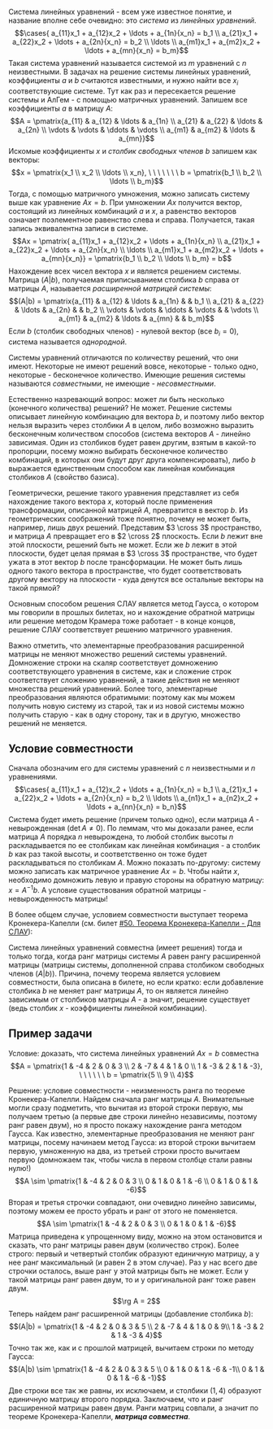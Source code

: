 Система линейных уравнений - всем уже известное понятие, и название вполне себе очевидно: это *система* из *линейных уравнений*.
$$\cases{
a_{11}x_1 + a_{12}x_2 + \ldots + a_{1n}{x_n} = b_1 \\
a_{21}x_1 + a_{22}x_2 + \ldots + a_{2n}{x_n} = b_2 \\
\ldots \\
a_{m1}x_1 + a_{m2}x_2 + \ldots + a_{mn}{x_n} = b_m}$$
Такая система уравнений называется системой из $m$ уравнений с $n$ неизвестными.
В задачах на решение системы линейных уравнений, коэффициенты $a$ и $b$ считаются известными, и нужно найти все $x_i$ соответствующие системе.
Тут как раз и пересекается решение системы и АлГем - с помощью матричных уравнений. Запишем все коэффициенты $a$ в матрицу $A$:
$$A = \pmatrix{a_{11} & a_{12} & \ldots & a_{1n} \\ a_{21} & a_{22} & \ldots & a_{2n} \\ \vdots & \vdots & \ddots & \vdots \\ a_{m1} & a_{m2} & \ldots & a_{mn}}$$
Искомые коэффициенты $x$ и *столбик свободных членов* $b$ запишем как векторы:
$$x = \pmatrix{x_1 \\ x_2 \\ \ldots \\ x_n}, \ \ \ \ \ \ \ b = \pmatrix{b_1 \\ b_2 \\ \ldots \\ b_m}$$
Тогда, с помощью матричного умножения, можно записать систему выше как уравнение $Ax = b$.
При умножении $Ax$ получится вектор, состоящий из линейных комбинаций $a$ и $x$, а равенство векторов означает поэлементное равенство слева и справа. Получается, такая запись эквивалентна записи в системе.
$$Ax = \pmatrix{
a_{11}x_1 + a_{12}x_2 + \ldots + a_{1n}{x_n} \\
a_{21}x_1 + a_{22}x_2 + \ldots + a_{2n}{x_n} \\
\ldots \\
a_{m1}x_1 + a_{m2}x_2 + \ldots + a_{mn}{x_n}} = \pmatrix{b_1 \\ b_2 \\ \ldots \\ b_m} = b$$
Нахождение всех чисел вектора $x$ и является решением системы.
Матрица $(A|b)$, получаемая приписыванием столбика $b$ справа от матрицы $A$, называется *расширенной матрицей системы*:
$$(A|b) = \pmatrix{a_{11} & a_{12} & \ldots & a_{1n} & & b_1 \\ a_{21} & a_{22} & \ldots & a_{2n} & & b_2 \\ \vdots & \vdots & \ddots & \vdots & & \vdots \\ a_{m1} & a_{m2} & \ldots & a_{mn} & & b_m}$$
Если $b$ (столбик свободных членов) - нулевой вектор (все $b_i = 0$), система называется *однородной*.

Системы уравнений отличаются по количеству решений, что они имеют. Некоторые не имеют решений вовсе, некоторые - только одно, некоторые - бесконечное количество. Имеющие решения системы называются *совместными*, не имеющие - *несовместными*.

Естественно назревающий вопрос: может ли быть несколько (конечного количества) решений? Не может. Решение системы описывает линейную комбинацию для вектора $b$, и поэтому либо вектор нельзя выразить через столбики $A$ в целом, либо возможно выразить бесконечным количеством способов (система векторов $A$ - линейно зависимая. Один из столбиков будет равен другим, взятым в какой-то пропорции, посему можно выбирать бесконечное количество комбинаций, в которых они будут друг друга компенсировать), либо $b$ выражается единственным способом как линейная комбинация столбиков $A$ (свойство базиса).

Геометрически, решение такого уравнения представляет из себя нахождение такого вектора $x$, который после применения трансформации, описанной матрицей $A$, превратится в вектор $b$.
Из геометрических соображений тоже понятно, почему не может быть, например, лишь двух решений. Представим $3 \cross 3$ пространство, и матрица $A$ превращает его в $2 \cross 2$ плоскость. Если $b$ лежит вне этой плоскости, решений быть не может. Если же $b$ лежит в этой плоскости, будет целая прямая в $3 \cross 3$ пространстве, что будет ужата в этот вектор $b$ после трансформации. Не может быть лишь одного такого вектора в пространстве, что будет соответствовать другому вектору на плоскости - куда денутся все остальные векторы на такой прямой?

Основным способом решения СЛАУ является метод Гаусса, о котором мы говорили в прошлых билетах, но и нахождение обратной матрицы или решение методом Крамера тоже работает - в конце концов, решение СЛАУ соответствует решению матричного уравнения.

Важно отметить, что элементарные преобразования расширенной матрицы не меняют множество решений системы уравнений. Домножение строки на скаляр соответствует домножению соответствующего уравнения в системе, как и сложение строк соответствует сложению уравнений, а такие действия не меняют множества решений уравнений. Более того, элементарные преобразования являются обратимыми: поэтому как мы можем получить новую систему из старой, так и из новой системы можно получить старую - как в одну сторону, так и в другую, множество решений не меняется.
## Условие совместности
Сначала обозначим его для системы уравнений с $n$ неизвестными и $n$ уравнениями.
$$\cases{
a_{11}x_1 + a_{12}x_2 + \ldots + a_{1n}{x_n} = b_1 \\
a_{21}x_1 + a_{22}x_2 + \ldots + a_{2n}{x_n} = b_2 \\
\ldots \\
a_{n1}x_1 + a_{n2}x_2 + \ldots + a_{nn}{x_n} = b_n}$$
Система будет иметь решение (причем только одно), если матрица $A$ - невырожденная ($\det A \neq 0$). По леммам, что мы доказали ранее, если матрица $A$ порядка $n$ невырождена, то любой столбик высоты $n$ раскладывается по ее столбикам как линейная комбинация - а столбик $b$ как раз такой высоты, и соответственно он тоже будет раскладываться по столбикам $A$.
Можно показать по-другому: систему можно записать как матричное уравнение $Ax = b$. Чтобы найти $x$, необходимо домножить левую и правую стороны на обратную матрицу: $x = A^{-1}b$. А условие существования обратной матрицы - невырожденность матрицы!

В более общем случае, условием совместности выступает теорема Кронекера-Капелли (см. билет [#50. Теорема Кронекера-Капелли - Для СЛАУ](?algem/50)):

Система линейных уравнений совместна (имеет решения) тогда и только тогда, когда ранг матрицы системы $A$ равен рангу расширенной матрицы (матрицы системы, дополненной справа столбиком свободных членов $(A|b)$).
Причина, почему теорема является условием совместности, была описана в билете, но если кратко: если добавление столбика $b$ не меняет ранг матрицы $A$, то он является линейно зависимым от столбиков матрицы $A$ - а значит, решение существует (ведь столбик $x$ - коэффициенты линейной комбинации).
## Пример задачи
Условие: доказать, что система линейных уравнений $Ax = b$ совместна
$$A = \pmatrix{1 & -4 & 2 & 0 & 3 \\ 2 & -7 & 4 & 1 & 0 \\ 1 & -3 & 2 & 1 & -3}, \ \ \ \ \ \ b = \pmatrix{5 \\ 9 \\ 4}$$

Решение: условие совместности - неизменность ранга по теореме Кронекера-Капелли.
Найдем сначала ранг матрицы $A$. Внимательные могли сразу подметить, что вычитая из второй строки первую, мы получаем третью (а первые две строки линейно независимы, поэтому ранг равен двум), но я просто покажу нахождение ранга методом Гаусса.
Как известно, элементарные преобразования не меняют ранг матрицы, посему начинаем метод Гаусса: из второй строки вычитаем первую, умноженную на два, из третьей строки просто вычитаем первую (домножаем так, чтобы числа в первом столбце стали равны нулю!)
$$A \sim \pmatrix{1 & -4 & 2 & 0 & 3 \\ 0 & 1 & 0 & 1 & -6 \\ 0 & 1 & 0 & 1 & -6}$$
Вторая и третья строчки совпадают, они очевидно линейно зависимы, поэтому можем ее просто убрать и ранг от этого не поменяется. 
$$A \sim \pmatrix{1 & -4 & 2 & 0 & 3 \\ 0 & 1 & 0 & 1 & -6}$$
Матрица приведена к упрощенному виду, можно на этом остановится и сказать, что ранг матрицы равен двум (количество строк). Более строго: первый и четвертый столбик образуют единичную матрицу, а у нее ранг максимальный (и равен $2$ в этом случае). Раз у нас всего две строчки осталось, выше ранг у этой матрицы быть не может. Если у такой матрицы ранг равен двум, то и у оригинальной ранг тоже равен двум.
$$\rg A = 2$$
Теперь найдем ранг расширенной матрицы (добавление столбика $b$):
$$(A|b) = \pmatrix{1 & -4 & 2 & 0 & 3 & 5 \\ 2 & -7 & 4 & 1 & 0 & 9\\ 1 & -3 & 2 & 1 & -3 & 4}$$
Точно так же, как и с прошлой матрицей, вычитаем строки по методу Гаусса:
$$(A|b) \sim \pmatrix{1 & -4 & 2 & 0 & 3 & 5 \\ 0 & 1 & 0 & 1 & -6 & -1\\ 0 & 1 & 0 & 1 & -6 & -1}$$
Две строки все так же равны, их исключаем, и столбики $(1,4)$ образуют единичную матрицу второго порядка. Заключаем, что и ранг расширенной матрицы равен двум. Ранги матриц совпали, а значит по теореме Кронекера-Капелли, ***матрица совместна***.
